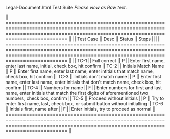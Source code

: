 Legal-Document.html Test Suite *Please view as Raw text*.

|| ======================================================================================================================================================================================= ||
|| Test Case || Desc                          || Status || Steps                                                                                                                           ||
|| ======================================================================================================================================================================================= ||
|| TC-1      || Full correct                  || P      || Enter first name, enter last name, initial, check box, hit confirm
|| TC-2      || Initials Match Name           || P      || Enter first name, enter last name, enter intitials that match name, check box, hit confirm
|| TC-3      || Initials don't match name     || P      || Enter first name, enter last name, enter initials that don't match name, check box, hit confirm
|| TC-4      || Numbers for name              || F      || Enter numbers for first and last name, enter initials that match the first digits of aforementioned two numbers, check box, confirm
|| TC-5      || Proceed without initials      || P      || Try to enter first name, last, check box, or submit button without initialling
|| TC-6      || Initials first, name after    || F      || Enter initials, try to proceed as normal
|| ======================================================================================================================================================================================= ||